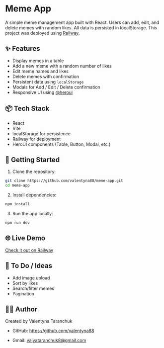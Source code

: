 # Meme App

A simple meme management app built with React. Users can add, edit, and delete
memes with random likes. All data is persisted in localStorage. This project was
deployed using [Railway](https://railway.app/).

## ✨ Features

- Display memes in a table
- Add a new meme with a random number of likes
- Edit meme names and likes
- Delete memes with confirmation
- Persistent data using `localStorage`
- Modals for Add / Edit / Delete confirmation
- Responsive UI using [@heroui](https://www.heroui.com)

## 📦 Tech Stack

- React
- Vite
- localStorage for persistence
- Railway for deployment
- HeroUI components (Table, Button, Modal, etc.)

## 🚀 Getting Started

1. Clone the repository:

```bash
git clone https://github.com/valentyna88/meme-app.git
cd meme-app
```

2. Install dependencies:

```bash
npm install
```

3. Run the app locally:

```bash
npm run dev
```

## 🌐 Live Demo

[Check it out on Railway](https://meme-app-production-c896.up.railway.app/)

## 🧪 To Do / Ideas

- Add image upload
- Sort by likes
- Search/filter memes
- Pagination

## 👩‍💻 Author

Created by Valentyna Taranchuk

- GitHub: https://github.com/valentyna88

- Gmail: valyataranchuk8@gmail.com
